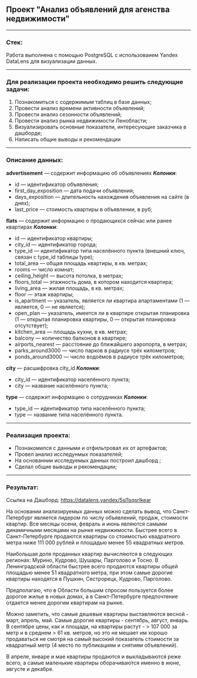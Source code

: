 ## **Проект "Анализ объявлений для агенства недвижимости"**
<hr>

### Стек:
Работа выполнена с помощью PostgreSQL с использоваием Yandex DataLens для визуализации данных.

<hr>

### Для реализации проекта необходимо решить следующие задачи:

1. Познакомиться с содержимым таблиц в базе данных;
2. Провести анализ времени активности объявлений;
3. Провести анализ сезонности объявлений;
4. Провести анализ рынка недвижимости Ленобласти;
5. Визуализировать основные показатели, интересующие заказчика в дашборде;
6. Написать общие выводы и рекомендации

<hr>

### Описание данных:

<strong>advertisement</strong> — содержит информацию об объявлениях
<strong>*Колонки*</strong>:
- id — идентификатор объявления;
- first_day_exposition — дата подачи объявления;
- days_exposition — длительность нахождения объявления на сайте (в днях);
- last_price — стоимость квартиры в объявлении, в руб;

<strong>flats</strong> — содержит информацию о продающихся сейчас или ранее квартирах
<strong>*Колонки*</strong>:
- id — идентификатор квартиры;
- city_id — идентификатор города;
- type_id — идентификатор типа населённого пункта (внешний ключ, связан с type_id таблицы type);
- total_area — общая площадь квартиры, в кв. метрах;
- rooms — число комнат;
- ceiling_height — высота потолка, в метрах;
- floors_total — этажность дома, в котором находится квартира;
- living_area — жилая площадь, в кв. метрах;
- floor — этаж квартиры;
- is_apartment — указатель, является ли квартира апартаментами (1 — является, 0 — не является);
- open_plan — указатель, имеется ли в квартире открытая планировка (1 — открытая планировка квартиры, 0 — открытая планировка отсутствует);
- kitchen_area — площадь кухни, в кв. метрах;
- balcony — количество балконов в квартире;
- airports_nearest — расстояние до ближайшего аэропорта, в метрах;
- parks_around3000 — число парков в радиусе трёх километров;
- ponds_around3000 — число водоёмов в радиусе трёх километров;

<strong>city</strong> — расшифровка city_id
<strong>*Колонки*</strong>:
- city_id — идентификатор населённого пункта;
- city — название населённого пункта;

<strong>type</strong> — содержит информацию о сотрудниках
<strong>*Колонки*</strong>:
- type_id — идентификатор типа населённого пункта;
- type — название типа населённого пункта.


<hr>

### Реализация проекта:
- Познакомился с данными и отфильтровал их от артефактов;
- Провел анализ исследунмых показателей;
- На основаннии исследуемых данных построил дашборд ;
- Сделал общие выводы и рекомендации;

<hr>

### Результат:

Ссылка на Дашборд: https://datalens.yandex/5sl1sqsrlkear

На основании анализируемых данных можно сделать вывод, что Санкт-Петербург является лидером по числу объявлений, продаж, стоимости квартир. Все месяцы осени, февраль и июнь являются самыми динамичными месяцами на рынке недвижимости. Быстрее всего в Санкт-Петербурге продаются квартиры со стоимостью квадратного метра ниже 111 000 рублей и площадью менее 55 квадратных метров.

Наибольшая доля проданных квартир вычисляются в следующих регионах: Мурино, Кудрово, Шушары, Парголово и Тосно. В Ленинградской области быстрее всего продаются квартиры общей площадью менее 51 квадратного метра, при этом самые дорогие квартиры находятся в Пушкин, Сестрорецк, Кудрово, Парголово.

Предполагаю, что в Области большим спросом пользуется более дорогое жилье в новых домах, а в Санкт-Петербурге предпочтение отдается менее дорогим квартирам на рынке.
    
Можно заметить, что самые дешевые квартиры выставляются весной - март, апрель, май. Самые дорогие квартиры - сентябрь, август, январь. В сентябре цены, как и площади, на квартиры растут - > 107 000 за метр и в среднем > 61 кв. метров, но это не мешает им хорошо продаваться не смотря на самый высокий показатель стоимости за квадратный метр (4 место по публикациям и снятиям объявлений).
    
В апреле, январе и мае квартиры продаются и выкладываются реже всего, а самые маленькие квартиры оборачиваются именно в июне, августе и декабре.
